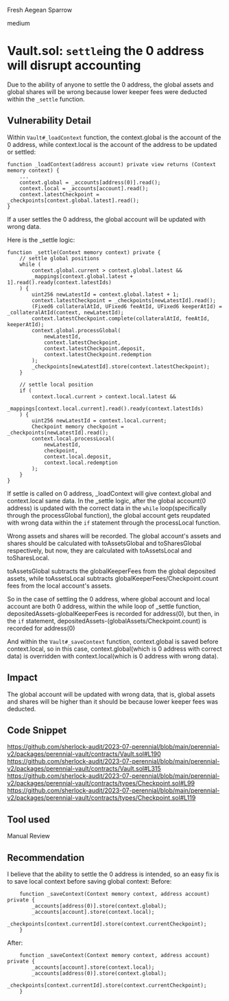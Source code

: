 Fresh Aegean Sparrow

medium

# Vault.sol: `settle`ing the 0 address will disrupt accounting
Due to the ability of anyone to settle the 0 address, the global assets and global shares will be wrong because lower keeper fees were deducted within the `_settle` function.

## Vulnerability Detail
Within `Vault#_loadContext` function, the context.global is the account of the 0 address, while context.local is the account of the address to be updated or settled:

```solidity
function _loadContext(address account) private view returns (Context memory context) {
    ...
    context.global = _accounts[address(0)].read();
    context.local = _accounts[account].read();
    context.latestCheckpoint = _checkpoints[context.global.latest].read();
}
```

If a user settles the 0 address, the global account will be updated with wrong data.

Here is the \_settle logic:

```solidity
function _settle(Context memory context) private {
    // settle global positions
    while (
        context.global.current > context.global.latest &&
        _mappings[context.global.latest + 1].read().ready(context.latestIds)
    ) {
        uint256 newLatestId = context.global.latest + 1;
        context.latestCheckpoint = _checkpoints[newLatestId].read();
        (Fixed6 collateralAtId, UFixed6 feeAtId, UFixed6 keeperAtId) = _collateralAtId(context, newLatestId);
        context.latestCheckpoint.complete(collateralAtId, feeAtId, keeperAtId);
        context.global.processGlobal(
            newLatestId,
            context.latestCheckpoint,
            context.latestCheckpoint.deposit,
            context.latestCheckpoint.redemption
        );
        _checkpoints[newLatestId].store(context.latestCheckpoint);
    }

    // settle local position
    if (
        context.local.current > context.local.latest &&
        _mappings[context.local.current].read().ready(context.latestIds)
    ) {
        uint256 newLatestId = context.local.current;
        Checkpoint memory checkpoint = _checkpoints[newLatestId].read();
        context.local.processLocal(
            newLatestId,
            checkpoint,
            context.local.deposit,
            context.local.redemption
        );
    }
}
```

If settle is called on 0 address, \_loadContext will give context.global and context.local same data.
In the \_settle logic, after the global account(0 address) is updated with the correct data in the `while` loop(specifically through the processGlobal function),
the global account gets reupdated with wrong data within the `if` statement through the processLocal function.

Wrong assets and shares will be recorded.
The global account's assets and shares should be calculated with toAssetsGlobal and toSharesGlobal respectively, but now, they are calculated with toAssetsLocal and toSharesLocal.

toAssetsGlobal subtracts the globalKeeperFees from the global deposited assets, while toAssetsLocal subtracts globalKeeperFees/Checkpoint.count fees from the local account's assets.

So in the case of settling the 0 address, where global account and local account are both 0 address, within the while loop of \_settle function, depositedAssets-globalKeeperFees is recorded for address(0), but then, in the `if` statement, depositedAssets-(globalAssets/Checkpoint.count) is recorded for address(0)

And within the `Vault#_saveContext` function, context.global is saved before context.local, so in this case, context.global(which is 0 address with correct data) is overridden with context.local(which is 0 address with wrong data).

## Impact
The global account will be updated with wrong data, that is, global assets and shares will be higher than it should be because lower keeper fees was deducted.

## Code Snippet
https://github.com/sherlock-audit/2023-07-perennial/blob/main/perennial-v2/packages/perennial-vault/contracts/Vault.sol#L190
https://github.com/sherlock-audit/2023-07-perennial/blob/main/perennial-v2/packages/perennial-vault/contracts/Vault.sol#L315
https://github.com/sherlock-audit/2023-07-perennial/blob/main/perennial-v2/packages/perennial-vault/contracts/types/Checkpoint.sol#L99
https://github.com/sherlock-audit/2023-07-perennial/blob/main/perennial-v2/packages/perennial-vault/contracts/types/Checkpoint.sol#L119


## Tool used

Manual Review

## Recommendation
I believe that the ability to settle the 0 address is intended, so an easy fix is to save local context before saving global context:
Before:

```solidity
    function _saveContext(Context memory context, address account) private {
        _accounts[address(0)].store(context.global);
        _accounts[account].store(context.local);
        _checkpoints[context.currentId].store(context.currentCheckpoint);
    }
```

After:

```solidity
    function _saveContext(Context memory context, address account) private {
        _accounts[account].store(context.local);
        _accounts[address(0)].store(context.global);
        _checkpoints[context.currentId].store(context.currentCheckpoint);
    }
```